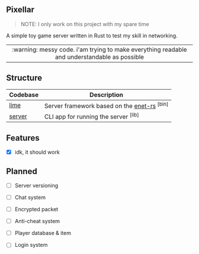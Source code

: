 ## Pixellar
> NOTE: I only work on this project with my spare time

A simple toy game server written in Rust to test my skill in networking.

<div align="">
<table>
<tbody>
<td align="center">
:warning: messy code. i'am trying to make everything readable and understandable as possible
</td>
</tbody>
</table>
</div>

## Structure
| Codebase | Description |
|--|--|
| [lime](https://github.com/riyuzenn/pixellar/tree/master/crates/lime) | Server framework based on the [enet-rs](https://github.com/riyuzenn/enet-rs) <sup>[bin]</sup> |
| [server](https://github.com/riyuzenn/pixellar/tree/master/crates/server) | CLI app for running the server <sup>[lib]</sup> |

## Features
* [x] idk, it should work

## Planned
* [ ] Server versioning
* [ ] Chat system
* [ ] Encrypted packet
* [ ] Anti-cheat system
* [ ] Player database & item
* [ ] Login system

